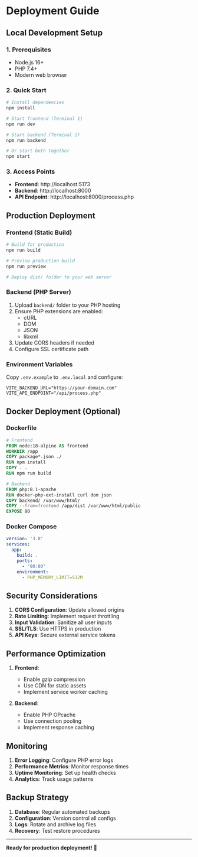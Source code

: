 # Deployment Guide

## Local Development Setup

### 1. Prerequisites
- Node.js 16+ 
- PHP 7.4+
- Modern web browser

### 2. Quick Start
```bash
# Install dependencies
npm install

# Start frontend (Terminal 1)
npm run dev

# Start backend (Terminal 2)  
npm run backend

# Or start both together
npm start
```

### 3. Access Points
- **Frontend**: http://localhost:5173
- **Backend**: http://localhost:8000
- **API Endpoint**: http://localhost:8000/process.php

## Production Deployment

### Frontend (Static Build)
```bash
# Build for production
npm run build

# Preview production build
npm run preview

# Deploy dist/ folder to your web server
```

### Backend (PHP Server)
1. Upload `backend/` folder to your PHP hosting
2. Ensure PHP extensions are enabled:
   - cURL
   - DOM
   - JSON
   - libxml
3. Update CORS headers if needed
4. Configure SSL certificate path

### Environment Variables
Copy `.env.example` to `.env.local` and configure:
```env
VITE_BACKEND_URL="https://your-domain.com"
VITE_API_ENDPOINT="/api/process.php"
```

## Docker Deployment (Optional)

### Dockerfile
```dockerfile
# Frontend
FROM node:18-alpine AS frontend
WORKDIR /app
COPY package*.json ./
RUN npm install
COPY . .
RUN npm run build

# Backend
FROM php:8.1-apache
RUN docker-php-ext-install curl dom json
COPY backend/ /var/www/html/
COPY --from=frontend /app/dist /var/www/html/public
EXPOSE 80
```

### Docker Compose
```yaml
version: '3.8'
services:
  app:
    build: .
    ports:
      - "80:80"
    environment:
      - PHP_MEMORY_LIMIT=512M
```

## Security Considerations

1. **CORS Configuration**: Update allowed origins
2. **Rate Limiting**: Implement request throttling
3. **Input Validation**: Sanitize all user inputs
4. **SSL/TLS**: Use HTTPS in production
5. **API Keys**: Secure external service tokens

## Performance Optimization

1. **Frontend**:
   - Enable gzip compression
   - Use CDN for static assets
   - Implement service worker caching

2. **Backend**:
   - Enable PHP OPcache
   - Use connection pooling
   - Implement response caching

## Monitoring

1. **Error Logging**: Configure PHP error logs
2. **Performance Metrics**: Monitor response times
3. **Uptime Monitoring**: Set up health checks
4. **Analytics**: Track usage patterns

## Backup Strategy

1. **Database**: Regular automated backups
2. **Configuration**: Version control all configs
3. **Logs**: Rotate and archive log files
4. **Recovery**: Test restore procedures

---

**Ready for production deployment!** 🚀